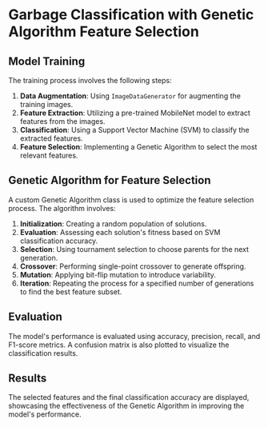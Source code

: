# Garbage Classification with Genetic Algorithm Feature Selection

## Model Training

The training process involves the following steps:

1. **Data Augmentation**: Using `ImageDataGenerator` for augmenting the training images.
2. **Feature Extraction**: Utilizing a pre-trained MobileNet model to extract features from the images.
3. **Classification**: Using a Support Vector Machine (SVM) to classify the extracted features.
4. **Feature Selection**: Implementing a Genetic Algorithm to select the most relevant features.

## Genetic Algorithm for Feature Selection

A custom Genetic Algorithm class is used to optimize the feature selection process. The algorithm involves:

1. **Initialization**: Creating a random population of solutions.
2. **Evaluation**: Assessing each solution's fitness based on SVM classification accuracy.
3. **Selection**: Using tournament selection to choose parents for the next generation.
4. **Crossover**: Performing single-point crossover to generate offspring.
5. **Mutation**: Applying bit-flip mutation to introduce variability.
6. **Iteration**: Repeating the process for a specified number of generations to find the best feature subset.

## Evaluation

The model's performance is evaluated using accuracy, precision, recall, and F1-score metrics. A confusion matrix is also plotted to visualize the classification results.

## Results

The selected features and the final classification accuracy are displayed, showcasing the effectiveness of the Genetic Algorithm in improving the model's performance.



